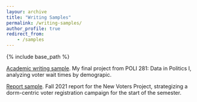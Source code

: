 ```yaml
---
layour: archive
title: "Writing Samples"
permalink: /writing-samples/
author_profile: true
redirect_from:
    - /samples
---
```


{% include base_path %}

[Academic writing sample](/files/281_capstone.pdf).
My final project from POLI 281: Data in Politics I, analyzing voter wait times by demograpic.

[Report sample](/files/nvp_2021.pdf).
Fall 2021 report for the New Voters Project, strategizing a dorm-centric voter registration campaign for the start of the semester.

